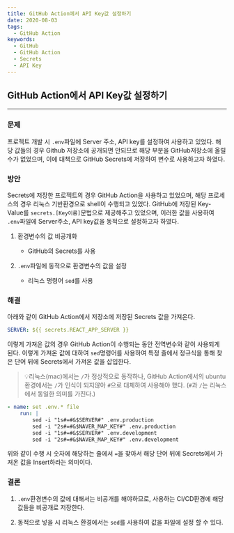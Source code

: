 ```yaml
---
title: GitHub Action에서 API Key값 설정하기
date: 2020-08-03
tags:
  - GitHub Action
keywords:
  - GitHub
  - GitHub Action
  - Secrets
  - API Key
---
```


## GitHub Action에서 API Key값 설정하기

---

### 문제

프로젝트 개발 시 `.env`파일에 Server 주소, API key를 설정하여 사용하고 있었다. 해당 값들의 경우 Github 저장소에 공개되면 안되므로 해당 부분을 GitHub저장소에 올릴 수가 없었으며, 이에 대책으로 GitHub Secrets에 저장하여 변수로 사용하고자 하였다.

### 방안

Secrets에 저장한 프로젝트의 경우 GitHub Action을 사용하고 있었으며, 해당 프로세스의 경우 리눅스 기반환경으로 shell이 수행되고 있었다. GitHub에 저장된 Key-Value를 `secrets.[Key이름]`문법으로 제공해주고 있었으며, 이러한 값을 사용하여 `.env`파일에 Server주소, API key값을 동적으로 설정하고자 하였다.

1. 환경변수의 값 비공개화

    - GitHub의 Secrets를 사용

2. `.env`파일에 동적으로 환경변수의 값을 설정

    - 리눅스 명령어 `sed`를 사용

### 해결

아래와 같이 GitHub Action에서 저장소에 저장된 Secrets 값을 가져온다.

```yml
SERVER: ${{ secrets.REACT_APP_SERVER }}
```

이렇게 가져온 값의 경우 GitHub Action이 수행되는 동안 전역변수와 같이 사용되게 된다. 이렇게 가져온 값에 대하여 `sed`명령어를 사용하여 특정 줄에서 정규식을 통해 찾은 단어 뒤에 Secrets에서 가져온 값을 삽입한다.

> 💡리눅스(mac)에서는 `/`가 정상적으로 동작하나, GitHub Action에서의 ubuntu 환경에서는 `/`가 인식이 되지않아 `#`으로 대체하여 사용해야 했다. (`#`과 `/`는 리눅스에서 동일한 의미를 가진다.)

```yml
- name: set .env.* file
    run: |
        sed -i "1s#=#&$SERVER#" .env.production
        sed -i "2s#=#&$NAVER_MAP_KEY#" .env.production
        sed -i "1s#=#&$SERVER#" .env.development
        sed -i "2s#=#&$NAVER_MAP_KEY#" .env.development
```

위와 같이 수행 시 숫자에 해당하는 줄에서 `=`을 찾아서 해당 단어 뒤에 Secrets에서 가져온 값을 Insert하라는 의미이다.

### 결론

1. `.env`환경변수의 값에 대해서는 비공개를 해야하므로, 사용하는 CI/CD환경에 해당 값들을 비공개로 저장한다.

2. 동적으로 넣을 시 리눅스 환경에서는 `sed`를 사용하여 값을 파일에 설정 할 수 있다.
